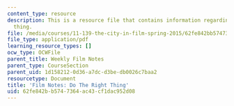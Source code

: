 ```yaml
---
content_type: resource
description: This is a resource file that contains information regarding do the right
  thing.
file: /media/courses/11-139-the-city-in-film-spring-2015/62fe842bb5747364ac43cf1dac952d08_MIT11_139S15_Dotheright.pdf
file_type: application/pdf
learning_resource_types: []
ocw_type: OCWFile
parent_title: Weekly Film Notes
parent_type: CourseSection
parent_uid: 1d158212-0d36-a7dc-d3be-db0026c7baa2
resourcetype: Document
title: 'Film Notes: Do The Right Thing'
uid: 62fe842b-b574-7364-ac43-cf1dac952d08
---
```

